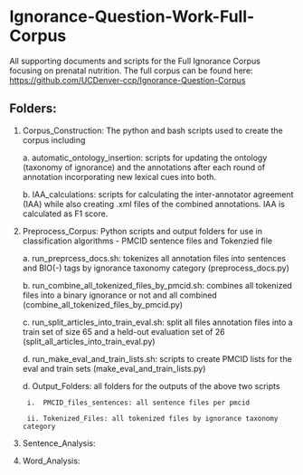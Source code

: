 # Ignorance-Question-Work-Full-Corpus

All supporting documents and scripts for the Full Ignorance Corpus focusing on prenatal nutrition. The full corpus can be found here: https://github.com/UCDenver-ccp/Ignorance-Question-Corpus
## Folders:

1. Corpus_Construction: The python and bash scripts used to create the corpus including

	a. automatic_ontology_insertion: scripts for updating the ontology (taxonomy of ignorance) and the annotations after each round of annotation incorporating new lexical cues into both.

	b. IAA_calculations: scripts for calculating the inter-annotator agreement (IAA) while also creating .xml files of the combined annotations. IAA is calculated as F1 score.

2. Preprocess_Corpus: Python scripts and output folders for use in classification algorithms - PMCID sentence files and Tokenzied file
	
	a. run_preprcess_docs.sh: tokenizes all annotation files into sentences and BIO(-) tags by ignorance taxonomy category (preprocess_docs.py)

	b. run_combine_all_tokenized_files_by_pmcid.sh: combines all tokenized files into a binary ignorance or not and all combined (combine_all_tokenized_files_by_pmcid.py)

	c. run_split_articles_into_train_eval.sh: split all files annotation files into a train set of size 65 and a held-out evaluation set of 26 (split_all_articles_into_train_eval.py)

	d. run_make_eval_and_train_lists.sh: scripts to create PMCID lists for the eval and train sets (make_eval_and_train_lists.py)

	d. Output_Folders: all folders for the outputs of the above two scripts

		i.  PMCID_files_sentences: all sentence files per pmcid

		ii. Tokenized_Files: all tokenized files by ignorance taxonomy category

3. Sentence_Analysis:

4. Word_Analysis: